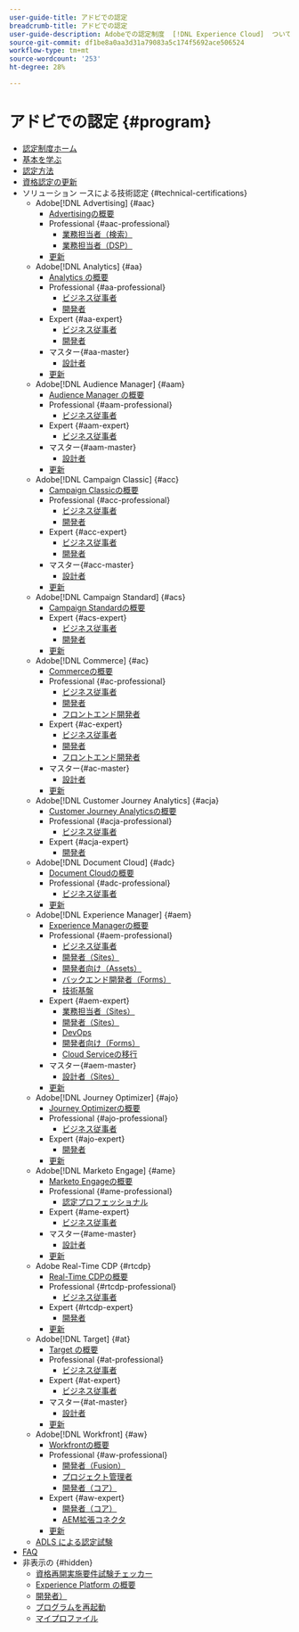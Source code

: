 ```yaml
---
user-guide-title: アドビでの認定
breadcrumb-title: アドビでの認定
user-guide-description: Adobeでの認定制度  [!DNL Experience Cloud]  ついて説明します。 認定取得によって実現できることを確認してください。
source-git-commit: df1be8a0aa3d31a79083a5c174f5692ace506524
workflow-type: tm+mt
source-wordcount: '253'
ht-degree: 28%

---
```



# アドビでの認定 {#program}

+ [認定制度ホーム](overview.md)
+ [基本を学ぶ](getting-started.md)
+ [認定方法](how-to-get-certified.md)
+ [資格認定の更新](renew.md)
+ ソリューション ースによる技術認定 {#technical-certifications}
   + Adobe[!DNL Advertising] {#aac}
      + [Advertisingの概要](/help/certifications/aac/aac-overview.md)
      + Professional {#aac-professional}
         + [業務担当者（検索）](/help/certifications/aac/aac-search-p-business.md)
         + [業務担当者（DSP）](/help/certifications/aac/aac-dsp-p-business.md)
      + [更新](/help/certifications/aac/aac-renew.md)
   + Adobe[!DNL Analytics] {#aa}
      + [Analytics の概要](/help/certifications/aa/aa-overview.md)
      + Professional {#aa-professional}
         + [ビジネス従事者](/help/certifications/aa/aa-p-business.md)
         + [開発者](/help/certifications/aa/aa-p-developer.md)
      + Expert {#aa-expert}
         + [ビジネス従事者](/help/certifications/aa/aa-e-business.md)
         + [開発者](/help/certifications/aa/aa-e-developer.md)
      + マスター{#aa-master}
         + [設計者](/help/certifications/aa/aa-m-architect.md)
      + [更新](/help/certifications/aa/aa-renew.md)
   + Adobe[!DNL Audience Manager] {#aam}
      + [Audience Manager の概要](/help/certifications/aam/aam-overview.md)
      + Professional {#aam-professional}
         + [ビジネス従事者](/help/certifications/aam/aam-p-business.md)
      + Expert {#aam-expert}
         + [ビジネス従事者](/help/certifications/aam/aam-e-business.md)
      + マスター{#aam-master}
         + [設計者](/help/certifications/aam/aam-m-architect.md)
      + [更新](/help/certifications/aam/aam-renew.md)
   + Adobe[!DNL Campaign Classic] {#acc}
      + [Campaign Classicの概要](/help/certifications/acc/acc-overview.md)
      + Professional {#acc-professional}
         + [ビジネス従事者](/help/certifications/acc/acc-p-business.md)
         + [開発者](/help/certifications/acc/acc-p-developer.md)
      + Expert {#acc-expert}
         + [ビジネス従事者](/help/certifications/acc/acc-e-business.md)
         + [開発者](/help/certifications/acc/acc-e-developer.md)
      + マスター{#acc-master}
         + [設計者](/help/certifications/acc/acc-m-developer.md)
      + [更新](/help/certifications/acc/acc-renew.md)
   + Adobe[!DNL Campaign Standard] {#acs}
      + [Campaign Standardの概要](/help/certifications/acs/acs-overview.md)
      + Expert {#acs-expert}
         + [ビジネス従事者](/help/certifications/acs/acs-e-business.md)
         + [開発者](/help/certifications/acs/acs-e-developer.md)
      + [更新](/help/certifications/acs/acs-renew.md)
   + Adobe[!DNL Commerce] {#ac}
      + [Commerceの概要](/help/certifications/ac/ac-overview.md)
      + Professional {#ac-professional}
         + [ビジネス従事者](/help/certifications/ac/ac-p-business.md)
         + [開発者](/help/certifications/ac/ac-p-developer.md)
         + [フロントエンド開発者](/help/certifications/ac/ac-p-fedeveloper0623.md)
      + Expert {#ac-expert}
         + [ビジネス従事者](/help/certifications/ac/ac-e-business.md)
         + [開発者](/help/certifications/ac/ac-e-developer.md)
         + [フロントエンド開発者](/help/certifications/ac/ac-e-fedeveloper0623.md)
      + マスター{#ac-master}
         + [設計者](/help/certifications/ac/ac-m-architect.md)
      + [更新](/help/certifications/ac/ac-renew.md)
   + Adobe[!DNL Customer Journey Analytics] {#acja}
      + [Customer Journey Analyticsの概要](/help/certifications/acja/acja-overview.md)
      + Professional {#acja-professional}
         + [ビジネス従事者](/help/certifications/acja/acja-p-business.md)
      + Expert {#acja-expert}
         + [開発者](/help/certifications/acja/acja-e-developer.md)
   + Adobe[!DNL Document Cloud] {#adc}
      + [Document Cloudの概要](/help/certifications/adc/adc-overview.md)
      + Professional {#adc-professional}
         + [ビジネス従事者](/help/certifications/adc/adc-p-business.md)
      + [更新](/help/certifications/adc/adc-renew.md)
   + Adobe[!DNL Experience Manager] {#aem}
      + [Experience Managerの概要](/help/certifications/aem/aem-overview.md)
      + Professional {#aem-professional}
         + [ビジネス従事者](/help/certifications/aem/aem-p-business.md)
         + [開発者（Sites）](/help/certifications/aem/aem-sites-p-developer.md)
         + [開発者向け（Assets）](/help/certifications/aem/aem-assets-p-developer.md)
         + [バックエンド開発者（Forms）](/help/certifications/aem/aem-forms-p-bedeveloper.md)
         + [技術基盤](/help/certifications/aem/aem-p-foundations.md)
      + Expert {#aem-expert}
         + [業務担当者（Sites）](/help/certifications/aem/aem-sites-e-business.md)
         + [開発者（Sites）](/help/certifications/aem/aem-sites-e-developer.md)
         + [DevOps](/help/certifications/aem/aem-devops-e-engineer.md)
         + [開発者向け（Forms）](/help/certifications/aem/aem-forms-e-developer.md)
         + [Cloud Serviceの移行](/help/certifications/aem/aem-cs-e-migration.md)
      + マスター{#aem-master}
         + [設計者（Sites）](/help/certifications/aem/aem-sites-m-architect.md)
      + [更新](/help/certifications/aem/aem-renew.md)
   + Adobe[!DNL Journey Optimizer] {#ajo}
      + [Journey Optimizerの概要](/help/certifications/ajo/ajo-overview.md)
      + Professional {#ajo-professional}
         + [ビジネス従事者](/help/certifications/ajo/ajo-p-business.md)
      + Expert {#ajo-expert}
         + [開発者](/help/certifications/ajo/ajo-e-developer-23-10.md)
      + [更新](/help/certifications/ajo/ajo-renew.md)
   + Adobe[!DNL Marketo Engage] {#ame}
      + [Marketo Engageの概要](/help/certifications/ame/ame-overview.md)
      + Professional {#ame-professional}
         + [認定プロフェッショナル](/help/certifications/ame/ame-p.md)
      + Expert {#ame-expert}
         + [ビジネス従事者](/help/certifications/ame/ame-e-business.md)
      + マスター{#ame-master}
         + [設計者](/help/certifications/ame/ame-m-architect-23-08.md)
      + [更新](/help/certifications/ame/ame-renew.md)
   + Adobe Real-Time CDP {#rtcdp}
      + [Real-Time CDPの概要](/help/certifications/rtcdp/rtcdp-overview.md)
      + Professional {#rtcdp-professional}
         + [ビジネス従事者](/help/certifications/rtcdp/rtcdp-p-business.md)
      + Expert {#rtcdp-expert}
         + [開発者](/help/certifications/rtcdp/rtcdp-e-developer.md)
      + [更新](/help/certifications/rtcdp/rtcdp-renew.md)
   + Adobe[!DNL Target] {#at}
      + [Target の概要](/help/certifications/at/at-overview.md)
      + Professional {#at-professional}
         + [ビジネス従事者](/help/certifications/at/at-p-business.md)
      + Expert {#at-expert}
         + [ビジネス従事者](/help/certifications/at/at-e-business.md)
      + マスター{#at-master}
         + [設計者](/help/certifications/at/at-m-architect0623.md)
      + [更新](/help/certifications/at/at-renew.md)
   + Adobe[!DNL Workfront] {#aw}
      + [Workfrontの概要](/help/certifications/aw/aw-overview.md)
      + Professional {#aw-professional}
         + [開発者（Fusion）](/help/certifications/aw/aw-fusion-p-developer.md)
         + [プロジェクト管理者](/help/certifications/aw/aw-p-project-manager.md)
         + [開発者（コア）](/help/certifications/aw/aw-core-p-developer-23-12.md)
      + Expert {#aw-expert}
         + [開発者（コア）](/help/certifications/aw/aw-core-e-developer-23-08.md)
         + [AEM拡張コネクタ](/help/certifications/aw/aw-aem-e-connector.md)
      + [更新](/help/certifications/aw/aw-renew.md)
   + [ADLS による認定試験 ](https://learning.adobe.com/certification/credentials)
+ [FAQ](faq.md)
+ 非表示の {#hidden}
   + [資格再開実施要件試験チェッカー](exam-eligibility-check.md)
   + [Experience Platform の概要](/help/certifications/aep/aep-overview.md)
   + [開発者）](/help/certifications/aep/aep-e-foundations.md)
   + [プログラムを再起動](restart-program.md)
   + [マイプロファイル](my-profile.md)